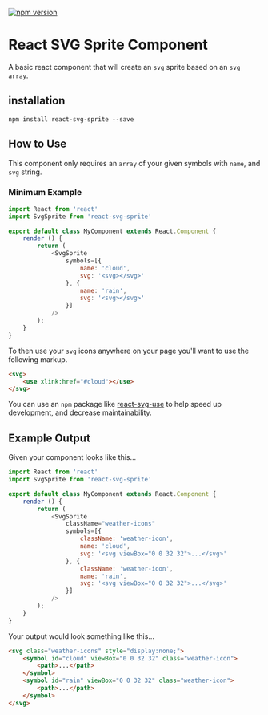 [![npm version](https://badge.fury.io/js/react-svg-sprite.svg)](https://badge.fury.io/js/react-svg-sprite)

# React SVG Sprite Component
A basic react component that will create an `svg` sprite based on an `svg` `array`.

## installation
`npm install react-svg-sprite --save`

## How to Use
This component only requires an `array` of your given symbols with `name`, and `svg` string.

### Minimum Example

```javascript
import React from 'react'
import SvgSprite from 'react-svg-sprite'

export default class MyComponent extends React.Component {
    render () {
        return (
            <SvgSprite
                symbols=[{
                    name: 'cloud',
                    svg: '<svg></svg>'
                }, {
                    name: 'rain',
                    svg: '<svg></svg>'
                }]
            />
        );
    }
}
```

To then use your `svg` icons anywhere on your page you'll want to use the following markup.
```html
<svg>
    <use xlink:href="#cloud"></use>
</svg>
```
You can use an `npm` package like [react-svg-use](https://www.npmjs.com/package/react-svg-use) to help speed up development, and decrease maintainability.


## Example Output

Given your component looks like this...
```javascript
import React from 'react'
import SvgSprite from 'react-svg-sprite'

export default class MyComponent extends React.Component {
    render () {
        return (
            <SvgSprite
                className="weather-icons"
                symbols=[{
                    className: 'weather-icon',
                    name: 'cloud',
                    svg: '<svg viewBox="0 0 32 32">...</svg>'
                }, {
                    className: 'weather-icon',
                    name: 'rain',
                    svg: '<svg viewBox="0 0 32 32">...</svg>'
                }]
            />
        );
    }
}
```

Your output would look something like this...
```html
<svg class="weather-icons" style="display:none;">
    <symbol id="cloud" viewBox="0 0 32 32" class="weather-icon">
        <path>...</path>
    </symbol>
    <symbol id="rain" viewBox="0 0 32 32" class="weather-icon">
        <path>...</path>
    </symbol>
</svg>
```
